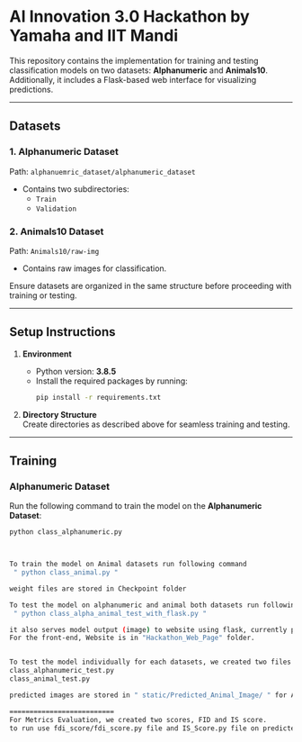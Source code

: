 # AI Innovation 3.0 Hackathon by Yamaha and IIT Mandi

This repository contains the implementation for training and testing classification models on two datasets: **Alphanumeric** and **Animals10**. Additionally, it includes a Flask-based web interface for visualizing predictions.

---

## **Datasets**

### 1. **Alphanumeric Dataset**
Path: `alphanuemric_dataset/alphanumeric_dataset`  
- Contains two subdirectories:
  - `Train`
  - `Validation`

### 2. **Animals10 Dataset**
Path: `Animals10/raw-img`  
- Contains raw images for classification.

Ensure datasets are organized in the same structure before proceeding with training or testing.

---

## **Setup Instructions**

1. **Environment**  
   - Python version: **3.8.5**
   - Install the required packages by running:
     ```bash
     pip install -r requirements.txt
     ```

2. **Directory Structure**  
   Create directories as described above for seamless training and testing.

---

## **Training**

### Alphanumeric Dataset
Run the following command to train the model on the **Alphanumeric Dataset**:
```bash
python class_alphanumeric.py



To train the model on Animal datasets run following command
 " python class_animal.py "

weight files are stored in Checkpoint folder

To test the model on alphanumeric and animal both datasets run following command
 " python class_alpha_animal_test_with_flask.py "

it also serves model output (image) to website using flask, currently port is 5001.
For the front-end, Website is in "Hackathon_Web_Page" folder.


To test the model individually for each datasets, we created two files -->
class_alphanumeric_test.py
class_animal_test.py 

predicted images are stored in " static/Predicted_Animal_Image/ " for Animal, " static/Predicted_Alphanumeric_Image/ " for alphanumeric datasets.

==========================
For Metrics Evaluation, we created two scores, FID and IS score.
to run use fdi_score/fdi_score.py file and IS_Score.py file on predicted image
